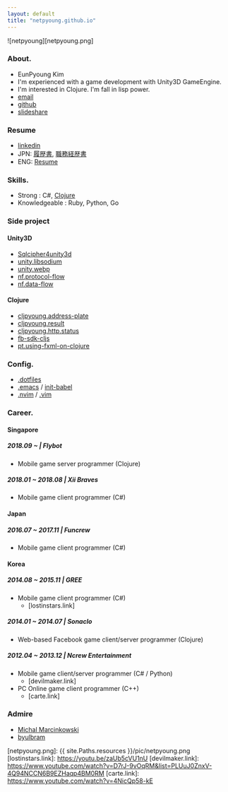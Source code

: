 ```yaml
---
layout: default
title: "netpyoung.github.io"
---
```



![netpyoung][netpyoung.png]

### About.
* <span class="flag-icon flag-icon-kr flag-icon-squared"></span> EunPyoung Kim
* I'm experienced with a game development with Unity3D GameEngine.
* I'm interested in Clojure. I'm fall in lisp power.
* <i class="far fa-envelope"></i> [email](mailto:netpyoung@gmail.com)
* <i class="fab fa-github"></i> [github](http://github.com/netpyoung)
* <i class="fab fa-slideshare" aria-hidden="true"></i> [slideshare](https://www.slideshare.net/netpyoung)

### Resume
* <i class="fab fa-linkedin" aria-hidden="true"></i> [linkedin](https://www.linkedin.com/in/netpyoung/)
* <span class="flag-icon flag-icon-jp flag-icon-squared"></span> JPN: [履歴書](https://docs.google.com/document/d/1eiagvIR9Zko-DNXf6miQRYR1zaM_KjViFT2NX4vjijQ/edit?usp=sharing), [職務経歴書](https://docs.google.com/document/d/14MjsZ5TFvB9J_Lj_4QAKxk2FKypE5tlqlsKoIQTH6nw/edit?usp=sharing)
* <span class="flag-icon flag-icon-gb flag-icon-squared"></span> ENG: [Resume](https://docs.google.com/document/d/1sS9sx-LH2124aj4-NtRX3thAnmGLKjNRH2j2Y_3SSdQ/edit?usp=sharing)



### Skills.
* Strong : C#, [Clojure](http://www.4clojure.com/user/netpyoung)
* Knowledgeable : Ruby, Python, Go


### Side project
#### Unity3D
* [Sqlcipher4unity3d](https://github.com/netpyoung/SqlCipher4Unity3D)
* [unity.libsodium](https://github.com/netpyoung/unity.libsodium)
* [unity.webp](https://github.com/netpyoung/unity.webp)
* [nf.protocol-flow](https://github.com/netpyoung/nf.protocol-flow)
* [nf.data-flow](https://github.com/netpyoung/nf.data-flow)

#### Clojure
* [cljpyoung.address-plate](https://github.com/netpyoung/cljpyoung.address-plate)
* [cljpyoung.result](https://github.com/netpyoung/cljpyoung.result)
* [cljpyoung.http.status](https://github.com/netpyoung/cljpyoung.http.status)
* [fb-sdk-cljs](https://github.com/netpyoung/fb-sdk-cljs)
* [pt.using-fxml-on-clojure](https://github.com/netpyoung/pt.using-fxml-on-clojure)

### Config.
* [.dotfiles](https://github.com/netpyoung/netpyoung.dotfiles)
* [.emacs](https://github.com/netpyoung/netpyoung.emacs.d) / [init-babel](https://github.com/netpyoung/init-babel/)
* [.nvim](https://github.com/netpyoung/netpyoung.nvim) / [.vim](https://github.com/netpyoung/netpyoung.vim)


### Career.
#### <span class="flag-icon flag-icon-sg flag-icon-squared"></span> Singapore
##### 2018.09 ~ | Flybot
* Mobile game server programmer (Clojure)

##### 2018.01 ~ 2018.08 | Xii Braves
* Mobile game client programmer (C#)

#### <span class="flag-icon flag-icon-jp flag-icon-squared"></span> Japan
##### 2016.07 ~ 2017.11 | Funcrew
* Mobile game client programmer (C#)

#### <span class="flag-icon flag-icon-kr flag-icon-squared"></span> Korea
##### 2014.08 ~ 2015.11 | GREE
* Mobile game client programmer (C#)
  - [lostinstars.link]

##### 2014.01 ~ 2014.07 | Sonaclo
* Web-based Facebook game client/server programmer (Clojure)

##### 2012.04 ~ 2013.12 | Ncrew Entertainment
* Mobile game client/server programmer (C# / Python)
  - [devilmaker.link]
* PC Online game client programmer (C++)
  - [carte.link]

### Admire
* [Michal Marcinkowski](https://mm.soldat.pl/)
* [byulbram](http://blog.naver.com/byulbram)


[netpyoung.png]: {{ site.Paths.resources }}/pic/netpyoung.png
[lostinstars.link]: https://youtu.be/zaUb5cVU1nU
[devilmaker.link]: https://www.youtube.com/watch?v=D7rJ-9vOqRM&list=PLUuJ0ZnxV-4Q94NCCN6B9EZHaqp4BM0RM
[carte.link]: https://www.youtube.com/watch?v=4NicQp58-kE
